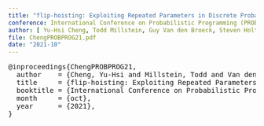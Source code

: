 ```yaml
---
title: "flip-hoisting: Exploiting Repeated Parameters in Discrete Probabilistic Programs"
conference: International Conference on Probabilistic Programming (PROBPROG)
author: [ Yu-Hsi Cheng, Todd Millstein, Guy Van den Broeck, Steven Holtzen ]
file: ChengPROBPROG21.pdf
date: "2021-10"
---
```


<pre>
@inproceedings{ChengPROBPROG21,
  author    = {Cheng, Yu-Hsi and Millstein, Todd and Van den Broeck, Guy and Holtzen, Steven},
  title     = {flip-hoisting: Exploiting Repeated Parameters in Discrete Probabilistic Programs},
  booktitle = {International Conference on Probabilistic Programming (PROBPROG)},
  month     = {oct},
  year      = {2021},
}
</pre>
